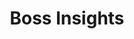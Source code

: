 ---
blog: https://bossinsights.com/blog
instagram: https://instagram.com/bossinsights
linkedin: https://linkedin.com/company/bossinsights
logohandle: bossinsights
sort: bossinsights
title: Boss Insights
twitter: https://x.com/bossinsight
website: https://bossinsights.com/
youtube: https://youtube.com/channel/UC_QNiz4f6uNm45dXdKSbg8w
---